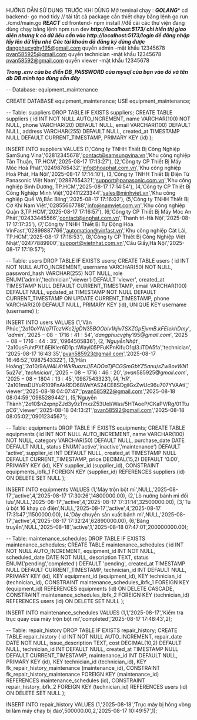 HƯỚNG DẪN SỬ DỤNG TRƯỚC KHI DÙNG
Mở teminal chạy :
***GOLANG****
cd backend-
go mod tidy // tải tất cả package cần thiết
chạy bằng lệnh go run ./cmd/main.go
***REACT***
cd frontend-
npm install //để cài các thư viện đang dùng
chạy bằng lệnh npm run dev
***http://localhost:5173/ chỉ hiển thị giao diện nhưng k có dữ liệu cần vào http://localhost:5173/login để đăng nhập lấy lên dữ liệu nhé*** 
***Các tài khoản đã đăng ký dùng được*** 
dangphucvghy195@gmail.com  quyền admin -mật khẩu 12345678
pvan585925@gmail.com       quyền technician -mật khẩu 12345678
pvan58592@gmail.com        quyền viewer -mật khẩu 12345678


***Trong .env của be điền DB_PASSWORD của mysql của bạn vào đó và tên db***
***DB mình tạo dùng sẵn đây***

-- Database: equipment_maintenance

CREATE DATABASE equipment_maintenance;
USE equipment_maintenance;

-- Table: suppliers
DROP TABLE IF EXISTS suppliers;
CREATE TABLE suppliers (
  id INT NOT NULL AUTO_INCREMENT,
  name VARCHAR(100) NOT NULL,
  phone VARCHAR(20) DEFAULT NULL,
  email VARCHAR(100) DEFAULT NULL,
  address VARCHAR(255) DEFAULT NULL,
  created_at TIMESTAMP NULL DEFAULT CURRENT_TIMESTAMP,
  PRIMARY KEY (id)
);

INSERT INTO suppliers VALUES
(1,'Công ty TNHH Thiết Bị Công Nghiệp SamSung Vina','02812345678','contact@samsungvina.vn','Khu công nghiệp Tân Thuận, TP.HCM','2025-08-17 17:13:27'),
(2,'Công ty CP Thiết Bị Máy Móc Hoà Phát','02498765432','info@hoaphat.com.vn','Khu công nghiệp Hoà Phát, Hà Nội','2025-08-17 17:14:10'),
(3,'Công ty TNHH Thiết Bị Điện Tử Panasonic Việt Nam','02887654321','support@panasonic.com.vn','Khu công nghiệp Bình Dương, TP.HCM','2025-08-17 17:14:54'),
(4,'Công ty CP Thiết Bị Công Nghiệp Minh Việt','02411223344','sales@minhviet.vn','Khu công nghiệp Quế Võ,Bắc Bling','2025-08-17 17:16:02'),
(5,'Công ty TNHH Thiết Bị Cơ Khí Nam Việt','02855667788','info@namviet.com.vn','Khu công nghiệp Quận 3,TP.HCM','2025-08-17 17:16:57'),
(6,'Công ty CP Thiết Bị Máy Móc An Phát','02433445566','contact@anphat.com.vn','Thanh trì-Hà Nội','2025-08-17 17:17:35'),
(7,'Công ty TNHH Thiết Bị Tự Động Hóa VinFast','02899887766','automation@vinfast.vn','Khu công nghiệp Cát Lái, TP.HCM','2025-08-17 17:18:53'),
(8,'Công ty CP Thiết Bị Công Nghiệp Việt Nhật','02477889900','support@vietnhat.com.vn','Cầu Giấy,Hà Nội','2025-08-17 17:19:57');

-- Table: users
DROP TABLE IF EXISTS users;
CREATE TABLE users (
  id INT NOT NULL AUTO_INCREMENT,
  username VARCHAR(50) NOT NULL,
  password_hash VARCHAR(255) NOT NULL,
  role ENUM('admin','technician','viewer') DEFAULT 'viewer',
  created_at TIMESTAMP NULL DEFAULT CURRENT_TIMESTAMP,
  email VARCHAR(100) DEFAULT NULL,
  updated_at TIMESTAMP NOT NULL DEFAULT CURRENT_TIMESTAMP ON UPDATE CURRENT_TIMESTAMP,
  phone VARCHAR(20) DEFAULT NULL,
  PRIMARY KEY (id),
  UNIQUE KEY username (username)
);

INSERT INTO users VALUES
(1,'Văn Phúc','$2a$10$oYN/q7lTczVKc2jgDN35BOOblv1kjiv7SXZGpEjvmB.kFEIekhDmy','admin','2025-08-17 16:41:54','dangphucvghy195@gmail.com','2025-08-17 16:44:35','0964505836'),
(2,'Nguyễn Nhật','$2a$10$usFuhtPXf.6EiKler6D1p.tWIayl05PFuKPnKifuO1qI3.iTDA5fa','technician','2025-08-17 16:43:35','pvan585923@gmail.com','2025-08-17 16:46:52','0987543322'),
(3,'Hán Hoàng','$2a$10$/9A/N4LKrWkRuazrJ/EADOaTjPCGSmGbYZ5anu/sZw8ovWN15u27e','technician','2025-08-17 16:46:20','pvan585925@gmail.com','2025-08-18 04:13:45','0987543323'),
(4,'HR','$2a$10$1msDUYuR109FnAkRDD68WeYAS24CE8SDgilGxZwUc96u707YVAAti','viewer','2025-08-18 04:07:47','pvan585922@gmail.com','2025-08-18 08:04:59','0985289442'),
(5,'Nguyễn Thành','$2a$10$n2xpnpZJd3y9zTmxzZ53UeI/Was/5HTAoeP/CKaPV/Rg/01TtupC6','viewer','2025-08-18 04:13:21','pvan58592@gmail.com','2025-08-18 08:05:02','0901234567');

-- Table: equipments
DROP TABLE IF EXISTS equipments;
CREATE TABLE equipments (
  id INT NOT NULL AUTO_INCREMENT,
  name VARCHAR(100) NOT NULL,
  category VARCHAR(50) DEFAULT NULL,
  purchase_date DATE DEFAULT NULL,
  status ENUM('active','inactive','maintenance') DEFAULT 'active',
  supplier_id INT DEFAULT NULL,
  created_at TIMESTAMP NULL DEFAULT CURRENT_TIMESTAMP,
  price DECIMAL(15,2) DEFAULT '0.00',
  PRIMARY KEY (id),
  KEY supplier_id (supplier_id),
  CONSTRAINT equipments_ibfk_1 FOREIGN KEY (supplier_id) REFERENCES suppliers (id) ON DELETE SET NULL
);

INSERT INTO equipments VALUES
(1,'Máy trộn bột mì',NULL,'2025-08-17','active',4,'2025-08-17 17:30:26',14800000.00),
(2,'Lò nướng bánh mì đối lưu',NULL,'2025-08-17','active',4,'2025-08-17 17:31:14',32500000.00),
(3,'Tủ ủ bột 16 khay có điện',NULL,'2025-08-17','active',4,'2025-08-17 17:31:47',11500000.00),
(4,'Dây chuyền sản xuất bánh mì',NULL,'2025-08-17','active',4,'2025-08-17 17:32:24',62890000.00),
(6,'Băng truyền',NULL,'2025-08-18','active',1,'2025-08-18 07:47:01',200000000.00);

-- Table: maintenance_schedules
DROP TABLE IF EXISTS maintenance_schedules;
CREATE TABLE maintenance_schedules (
  id INT NOT NULL AUTO_INCREMENT,
  equipment_id INT NOT NULL,
  scheduled_date DATE NOT NULL,
  description TEXT,
  status ENUM('pending','completed') DEFAULT 'pending',
  created_at TIMESTAMP NULL DEFAULT CURRENT_TIMESTAMP,
  technician_id INT DEFAULT NULL,
  PRIMARY KEY (id),
  KEY equipment_id (equipment_id),
  KEY technician_id (technician_id),
  CONSTRAINT maintenance_schedules_ibfk_1 FOREIGN KEY (equipment_id) REFERENCES equipments (id) ON DELETE CASCADE,
  CONSTRAINT maintenance_schedules_ibfk_2 FOREIGN KEY (technician_id) REFERENCES users (id) ON DELETE SET NULL
);

INSERT INTO maintenance_schedules VALUES
(1,1,'2025-08-17','Kiểm tra trục quay của máy trộn bột mì','completed','2025-08-17 17:48:43',2);

-- Table: repair_history
DROP TABLE IF EXISTS repair_history;
CREATE TABLE repair_history (
  id INT NOT NULL AUTO_INCREMENT,
  repair_date DATE NOT NULL,
  issue_description TEXT,
  cost DECIMAL(10,2) DEFAULT NULL,
  technician_id INT DEFAULT NULL,
  created_at TIMESTAMP NULL DEFAULT CURRENT_TIMESTAMP,
  maintenance_id INT DEFAULT NULL,
  PRIMARY KEY (id),
  KEY technician_id (technician_id),
  KEY fk_repair_history_maintenance (maintenance_id),
  CONSTRAINT fk_repair_history_maintenance FOREIGN KEY (maintenance_id) REFERENCES maintenance_schedules (id),
  CONSTRAINT repair_history_ibfk_2 FOREIGN KEY (technician_id) REFERENCES users (id) ON DELETE SET NULL
);

INSERT INTO repair_history VALUES
(1,'2025-08-18','Trục máy bị hỏng vòng bi làm máy chạy bị đao',500000.00,2,'2025-08-17 10:49:57',1);



